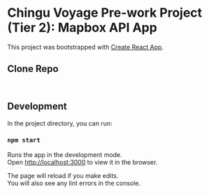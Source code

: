 # Chingu Voyage Pre-work Project (Tier 2): Mapbox API App
This project was bootstrapped with [Create React App](https://github.com/facebook/create-react-app).

## Clone Repo

`
`

## Development

In the project directory, you can run:

### `npm start`

Runs the app in the development mode.<br>
Open [http://localhost:3000](http://localhost:3000) to view it in the browser.

The page will reload if you make edits.<br>
You will also see any lint errors in the console.


 



